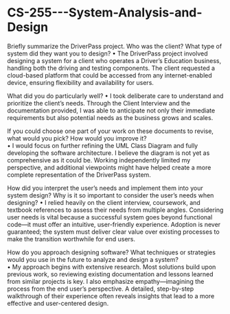 # CS-255---System-Analysis-and-Design

Briefly summarize the DriverPass project. Who was the client? What type of system did they want you to design?
• The DriverPass project involved designing a system for a client who operates a Driver’s Education business, handling both the driving and testing components. The client requested a cloud-based platform that could be accessed from any internet-enabled device, ensuring flexibility and availability for users.  

What did you do particularly well?
• I took deliberate care to understand and prioritize the client’s needs. Through the Client Interview and the documentation provided, I was able to anticipate not only their immediate requirements but also potential needs as the business grows and scales.  

If you could choose one part of your work on these documents to revise, what would you pick? How would you improve it?  
• I would focus on further refining the UML Class Diagram and fully developing the software architecture. I believe the diagram is not yet as comprehensive as it could be. Working independently limited my perspective, and additional viewpoints might have helped create a more complete representation of the DriverPass system.  

How did you interpret the user’s needs and implement them into your system design? Why is it so important to consider the user’s needs when designing?
• I relied heavily on the client interview, coursework, and textbook references to assess their needs from multiple angles. Considering user needs is vital because a successful system goes beyond functional code—it must offer an intuitive, user-friendly experience. Adoption is never guaranteed; the system must deliver clear value over existing processes to make the transition worthwhile for end users.  

How do you approach designing software? What techniques or strategies would you use in the future to analyze and design a system?  
• My approach begins with extensive research. Most solutions build upon previous work, so reviewing existing documentation and lessons learned from similar projects is key. I also emphasize empathy—imagining the process from the end user’s perspective. A detailed, step-by-step walkthrough of their experience often reveals insights that lead to a more effective and user-centered design.  
